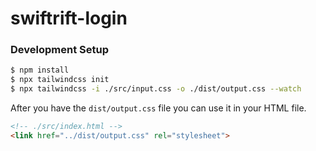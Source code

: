 # swiftrift-login

### Development Setup

```sh
$ npm install
$ npx tailwindcss init
$ npx tailwindcss -i ./src/input.css -o ./dist/output.css --watch
```

After you have the `dist/output.css` file you can use it in your HTML file.

```html
<!-- ./src/index.html -->
<link href="../dist/output.css" rel="stylesheet">
```
